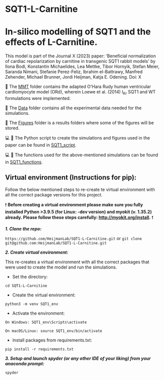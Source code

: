 # SQT1-L-Carnitine

# In-silico modelling of SQT1 and the effects of L-Carnitine.

This model is part of the Journal X (2023) paper: 'Beneficial normalization of cardiac repolarization by carnitine in transgenic SQT1 rabbit models' by Ilona Bodi, Konstantin Michaelides, Lea Mettke, Tibor Hornyik, Stefan Meier, Saranda Nimani, Stefanie Perez-Feliz, Ibrahim el-Battrawy, Manfred Zehender, Michael Brunner, Jordi Heijman, Katja E. Odening.
Doi: X

:file_folder: The [MMT](https://github.com/HeijmanLab/SQT1-L-Carnitine/tree/main/MMT) folder contains the adapted O'Hara Rudy human ventricular cardiomyocyte model (ORd), wherein Loewe et al. (2014) I<sub>Kr</sub> SQT1 and WT formulations were implemented.

:file_folder: The [Data](https://github.com/HeijmanLab/SQT1-L-Carnitine/tree/main/Data) folder contains all the experimental data needed for the simulations. 

:file_folder: The [Figures](https://github.com/HeijmanLab/SQT1-L-Carnitine/tree/main/Figures) folder is a results folders where some of the figures will be stored. 

:computer: :snake: The Python script to create the simulations and figures used in the paper can be found in [SQT1_script](https://github.com/HeijmanLab/SQT1-L-Carnitine/blob/main/SQT1_script.py).

:computer: :snake: The functions used for the above-mentioned simulations can be found in [SQT1_functions](https://github.com/HeijmanLab/SQT1-L-Carnitine/blob/main/SQT1_functions.py).


## Virtual environment (Instructions for pip):

Follow the below mentioned steps to re-create te virtual environment with all the correct package versions for this project.

:exclamation: **Before creating a virtual environment please make sure you fully installed Python >3.9.5 (for Linux: -dev version) and myokit (v. 1.35.2) already. Please follow these steps carefully: http://myokit.org/install.** :exclamation:


***1. Clone the repo:***

`https://github.com/HeijmanLab/SQT1-L-Carnitine.git` or `git clone git@github.com:HeijmanLab/SQT1-L-Carnitine.git`

***2. Create virtual environment:***

This re-creates a virtual environment with all the correct packages that were used to create the model and run the simulations. 

- Set the directory:

`cd SQT1-L-Carnitine`

- Create the virtual environment:

`python3 -m venv SQT1_env`

- Activate the environment:

`On Windows: SQT1_env\Scripts\activate`

`On macOS/Linux: source SQT1_env/bin/activate`

- Install packages from requirements.txt:

`pip install -r requirements.txt`

***3. Setup and launch spyder (or any other IDE of your liking) from your anaconda prompt:***

`spyder`

